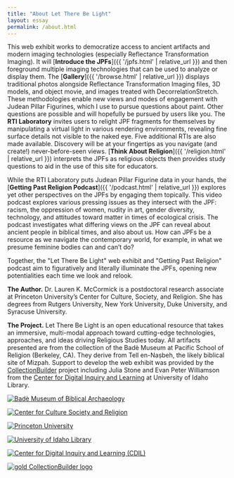 ```yaml
---
title: "About Let There Be Light"
layout: essay
permalink: /about.html
---
```


This web exhibit works to democratize access to ancient artifacts and modern imaging technologies (especially Reflectance Transformation Imaging). It will [**Introduce the JPFs**]({{ '/jpfs.html' | relative_url }}) and then foreground multiple imaging technologies that can be used to analyze or display them. The [**Gallery**]({{ '/browse.html' | relative_url }}) displays traditional photos alongside Reflectance Transformation Imaging files, 3D models, and object movie, and images treated with DecorrelationStretch. These methodologies enable new views and modes of engagement with Judean Pillar Figurines, which I use to pursue questions about paint. Other questions are possible and will hopefully be pursued by users like you. The **RTI Laboratory** invites users to relight JPF fragments for themselves by manipulating a virtual light in various rendering environments, revealing fine surface details not visible to the naked eye. Five additional RTIs are also made available. Discovery will be at your fingertips as you navigate (and create!) never-before-seen views. [**Think About Religion**]({{ '/religion.html' | relative_url }}) interprets the JPFs as religious objects then provides study questions to aid in the use of this site for educators.

While the RTI Laboratory puts Judean Pillar Figurine data in your hands, the [**Getting Past Religion Podcast**]({{ '/podcast.html' | relative_url }}) explores yet other perspectives on the JPFs by engaging them topically. This video podcast explores various pressing issues as they intersect with the JPF: racism, the oppression of women, nudity in art, gender diversity, technology, and attitudes toward matter in times of ecological crisis. The podcast investigates what differing views on the JPF can reveal about ancient people in biblical times, and also about us. How can JPFs be a resource as we navigate the contemporary world, for example, in what we presume feminine bodies can and can’t do?

Together, the "Let There Be Light" web exhibit and "Getting Past Religion" podcast aim to figuratively and literally illuminate the JPFs, opening new potentialities each time we look and relook.

**The Author.** Dr. Lauren K. McCormick is a postdoctoral research associate at Princeton University’s Center for Culture, Society, and Religion. She has degrees from Rutgers University, New York University, Duke University, and Syracuse University. 

**The Project.** Let There Be Light is an open educational resource that takes an immersive, multi-modal approach toward cutting-edge technologies, approaches, and ideas driving Religious Studies today. All artifacts presented are from the collection of the Badè Museum at Pacific School of Religion (Berkeley, CA). They derive from Tell en-Naṣbeh, the likely biblical site of Mizpah. Support to develop the web exhibit was provided by the [CollectionBuilder](https://collectionbuilder.github.io/) project including Julia Stone and Evan Peter Williamson from the [Center for Digital Inquiry and Learning](https://cdil.lib.uidaho.edu/) at University of Idaho Library.

<p class="mb-3">
    <a href="https://www.psr.edu/centers/bade-museum/" target="_blank" rel="noopener" title="Badè Museum of Biblical Archaeology">
        <img class="img-fluid about-logos p-2 bg-white rounded" src="{{ '/assets/img/BADE-PSR-Color.webp' | relative_url }}" alt="Badè Museum of Biblical Archaeology" >
    </a>
</p>
<p class="mb-3">
    <a href="https://csr.princeton.edu/" target="_blank" rel="noopener" title="Center for Culture Society and Religion">
        <img class="img-fluid about-logos p-2 bg-white rounded" src="{{ '/assets/img/CSR_Brand_Logo_Color_2 lines_type0.webp' | relative_url }}" alt="Center for Culture Society and Religion" >
    </a>
</p>
<p class="mb-3">
    <a href="https://princeton.edu/" target="_blank" rel="noopener" title="Princeton University">
        <img class="img-fluid about-logos p-2 bg-white rounded" src="{{ '/assets/img/Princeton_University_logo.svg' | relative_url }}" alt="Princeton University" >
    </a>
</p>
<p class="mb-3">
    <a href="https://www.lib.uidaho.edu/" target="_blank" rel="noopener" title="University of Idaho Library">
        <img class="img-fluid about-logos p-2 bg-white rounded" src="https://www.lib.uidaho.edu/media/images/ui_library_horizontal.png" alt="University of Idaho Library" >
    </a>
</p>
<p class="mb-3">
    <a href="https://cdil.lib.uidaho.edu/" target="_blank" rel="noopener" title="Center for Digital Inquiry and Learning">
        <img class="img-fluid about-logos p-2 bg-white rounded" src="https://cdil.lib.uidaho.edu/assets/img/cdil-logo-black.svg" alt="Center for Digital Inquiry and Learning (CDIL)" >
    </a>
</p>
<p class="mb-3">
    <a href="https://collectionbuilder.github.io/" target="_blank" rel="noopener" title="CollectionBuilder">
        <img class="img-fluid about-logos p-2 bg-white rounded" src="{{ '/assets/img/collectionbuilder-logo.png' | relative_url }}" title="Center for Digital Inquiry and Learning" alt="gold CollectionBuilder logo" >
    </a>
</p>
